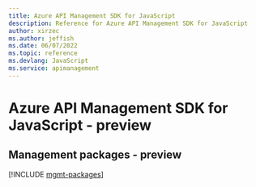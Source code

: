 ```yaml
---
title: Azure API Management SDK for JavaScript
description: Reference for Azure API Management SDK for JavaScript
author: xirzec
ms.author: jeffish
ms.date: 06/07/2022
ms.topic: reference
ms.devlang: JavaScript
ms.service: apimanagement
---
```

# Azure API Management SDK for JavaScript - preview
## Management packages - preview
[!INCLUDE [mgmt-packages](api-management-mgmt-index.md)]
